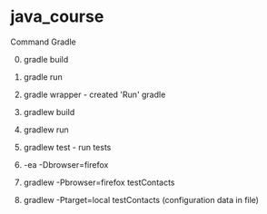 # java_course

Command Gradle

0) gradle build
1) gradle run
3) gradle wrapper  - created 'Run' gradle
4) gradlew build
5) gradlew run

6) gradlew test - run tests
7) -ea -Dbrowser=firefox
8) gradlew -Pbrowser=firefox testContacts
9) gradlew -Ptarget=local testContacts   (configuration data in file)